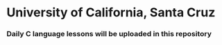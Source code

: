 <h1>University of California, Santa Cruz</h1>
</hr>
<h3>Daily C language lessons will be uploaded in this repository</h3>
